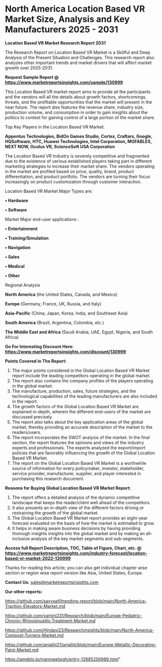 # North America Location Based VR Market Size, Analysis and Key Manufacturers 2025 - 2031

<strong>Location Based VR Market Research Report 2031</strong>

The Research Report on Location Based VR Market is a Skillful and Deep Analysis of the Present Situation and Challenges. This research report also analyzes other important trends and market drivers that will affect market growth over 2025-2031.

<strong>Request Sample Report @ <a href=https://www.marketreportsinsights.com/sample/130999>https://www.marketreportsinsights.com/sample/130999</a></strong>

This Location Based VR market report aims to provide all the participants and the vendors will all the details about growth factors, shortcomings, threats, and the profitable opportunities that the market will present in the near future. The report also features the revenue share, industry size, production volume, and consumption in order to gain insights about the politics to contest for gaining control of a large portion of the market share.

Top Key Players in the Location Based VR Market:

<strong>Appentus Technologies, BidOn Games Studio, Cortex, Craftars, Google, HQSoftware, HTC, Huawei Technologies, Intel Corporation, MOFABLES, NEXT NOW, Oculus VR, ScienceSoft USA Corporation</strong>

The Location Based VR Industry is severely competitive and fragmented due to the existence of various established players taking part in different marketing strategies to increase their market share. The vendors operating in the market are profiled based on price, quality, brand, product differentiation, and product portfolio. The vendors are turning their focus increasingly on product customization through customer interaction.

Location Based VR Market Major Types are:

<strong>• Hardware

• Software</strong>

Market Major end-user applications :

<strong>• Entertainment

• Training/Simulation

• Navigation

• Sales

• Medical

• Other</strong>

Regional Analysis

</u><strong><b>North America</b></strong> (the United States, Canada, and Mexico)

<strong><b>Europe </b></strong>(Germany, France, UK, Russia, and Italy)

<strong><b>Asia-Pacific</b></strong> (China, Japan, Korea, India, and Southeast Asia)

<strong><b>South America</b></strong> (Brazil, Argentina, Colombia, etc.)

<strong><b>The Middle East and Africa</b></strong> (Saudi Arabia, UAE, Egypt, Nigeria, and South Africa)

<strong>Go For Interesting Discount Here: <a href=https://www.marketreportsinsights.com/discount/130999>https://www.marketreportsinsights.com/discount/130999</a></strong>

<strong>Points Covered in The Report:</strong>
<ol>
  <li>The major points considered in the Global Location Based VR Market report include the leading competitors operating in the global market.</li>
  <li>The report also contains the company profiles of the players operating in the global market.</li>
  <li>The manufacture, production, sales, future strategies, and the technological capabilities of the leading manufacturers are also included in the report.</li>
  <li>The growth factors of the Global Location Based VR Market are explained in-depth, wherein the different end-users of the market are discussed precisely.</li>
  <li>The report also talks about the key application areas of the global market, thereby providing an accurate description of the market to the readers/users.</li>
  <li>The report incorporates the SWOT analysis of the market. In the final section, the report features the opinions and views of the industry experts and professionals. The experts analyzed the export/import policies that are favorably influencing the growth of the Global Location Based VR Market.</li>
  <li>The report on the Global Location Based VR Market is a worthwhile source of information for every policymaker, investor, stakeholder, service provider, manufacturer, supplier, and player interested in purchasing this research document.</li>
</ol>
<strong>Reasons for Buying Global Location Based VR Market Report:</strong>

<ol>
  <li>The report offers a detailed analysis of the dynamic competitive landscape that keeps the reader/client well ahead of the competitors.</li>
  <li>It also presents an in-depth view of the different factors driving or restraining the growth of the global market.</li>
  <li>The Global Location Based VR Market report provides an eight-year forecast evaluated on the basis of how the market is estimated to grow.</li>
  <li>It helps in making aware business decisions by having providing thorough insights insights into the global market and by making an all-inclusive analysis of the key market segments and sub-segments.</li>
</ol>
<strong>Access full Report Description, TOC, Table of Figure, Chart, etc. @ <a href=https://www.marketreportsinsights.com/industry-forecast/location-based-vr-market-2022-130999>https://www.marketreportsinsights.com/industry-forecast/location-based-vr-market-2022-130999</a></strong>


Thanks for reading this article; you can also get individual chapter wise section or region wise report version like Asia, United States, Europe.

<strong>Contact Us:</strong>
sales@marketreportsinsights.com

<strong>Our other reports:</strong>

<a href=https://github.com/sayysaif/trending-report/blob/main/North-America-Traction-Elevators-Market.md>https://github.com/sayysaif/trending-report/blob/main/North-America-Traction-Elevators-Market.md</a>

<a href=https://github.com/yamini231/Research/blob/main/Europe-Pediatric-Chronic-Rhinosinusitis-Treatment-Market.md>https://github.com/yamini231/Research/blob/main/Europe-Pediatric-Chronic-Rhinosinusitis-Treatment-Market.md</a>

<a href=https://github.com/Hindavi23/Researchinsights/blob/main/North-America-Compost-Turners-Market.md>https://github.com/Hindavi23/Researchinsights/blob/main/North-America-Compost-Turners-Market.md</a>

<a href=https://github.com/anjaliiii21/anjaliiii/blob/main/Europe-Metallic-Decorating-Paint-Market.md>https://github.com/anjaliiii21/anjaliiii/blob/main/Europe-Metallic-Decorating-Paint-Market.md</a>

<a href=https://ameblo.jp/manmeetsigh/entry-12885256989.html>https://ameblo.jp/manmeetsigh/entry-12885256989.html</a>"
